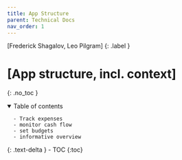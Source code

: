 ```yaml
---
title: App Structure
parent: Technical Docs
nav_order: 1
---
```


[Frederick Shagalov, Leo Pilgram]
{: .label }

# [App structure, incl. context]
{: .no_toc }

<details open markdown="block">
  <summary>
    Table of contents               
    
      - Track expenses
      - monitor cash flow
      - set budgets
      - informative overview


  </summary>
  {: .text-delta }
- TOC
{:toc}
</details>
